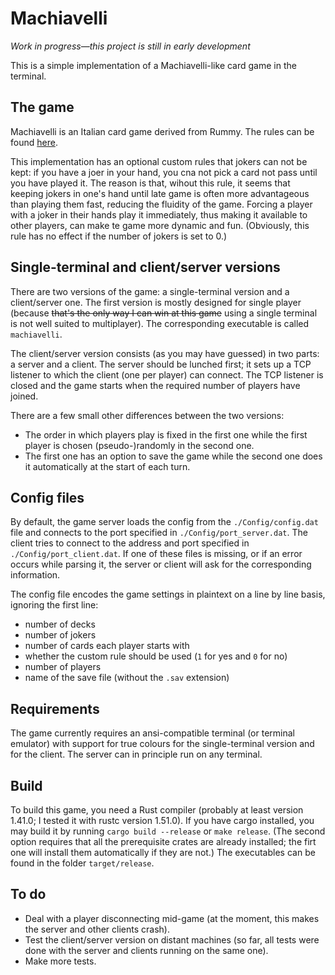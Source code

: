 # Machiavelli

*Work in progress—this project is still in early development*

This is a simple implementation of a Machiavelli-like card game in the terminal. 

## The game

Machiavelli is an Italian card game derived from Rummy. The rules can be found [here](https://gamerules.com/rules/machiavelli-card-game/).

This implementation has an optional custom rules that jokers can not be kept: if you have a joer in your hand, you cna not pick a card not pass until you have played it. The reason is that, wihout this rule, it seems that keeping jokers in one's hand until late game is often more advantageous than playing them fast, reducing the fluidity of the game. Forcing a player with a joker in their hands play it immediately, thus making it available to other players, can make te game more dynamic and fun. (Obviously, this rule has no effect if the number of jokers is set to 0.)

## Single-terminal and client/server versions

There are two versions of the game: a single-terminal version and a client/server one. The first version is mostly designed for single player (because ~~that's the only way I can win at this game~~ using a single terminal is not well suited to multiplayer). The corresponding executable is called `machiavelli`.

The client/server version consists (as you may have guessed) in two parts: a server and a client. The server should be lunched first; it sets up a TCP listener to which the client (one per player) can connect. The TCP listener is closed and the game starts when the required number of players have joined. 

There are a few small other differences between the two versions: 

* The order in which players play is fixed in the first one while the first player is chosen (pseudo-)randomly in the second one.
* The first one has an option to save the game while the second one does it automatically at the start of each turn.

## Config files

By default, the game server loads the config from the `./Config/config.dat` file and connects to the port specified in `./Config/port_server.dat`. The client tries to connect to the address and port specified in `./Config/port_client.dat`. If one of these files is missing, or if an error occurs while parsing it, the server or client will ask for the corresponding information. 

The config file encodes the game settings in plaintext on a line by line basis, ignoring the first line:

* number of decks 
* number of jokers
* number of cards each player starts with
* whether the custom rule should be used (`1` for yes and `0` for no)
* number of players
* name of the save file (without the `.sav` extension)

## Requirements

The game currently requires an ansi-compatible terminal (or terminal emulator) with support for true colours for the single-terminal version and for the client. The server can in principle run on any terminal.

## Build

To build this game, you need a Rust compiler (probably at least version 1.41.0; I tested it with rustc version 1.51.0). If you have cargo installed, you may build it by running `cargo build --release` or `make release`. (The second option requires that all the prerequisite crates are already installed; the firt one will install them automatically if they are not.) The executables can be found in the folder `target/release`. 

## To do

* Deal with a player disconnecting mid-game (at the moment, this makes the server and other clients crash).
* Test the client/server version on distant machines (so far, all tests were done with the server and clients running on the same one).
* Make more tests.
